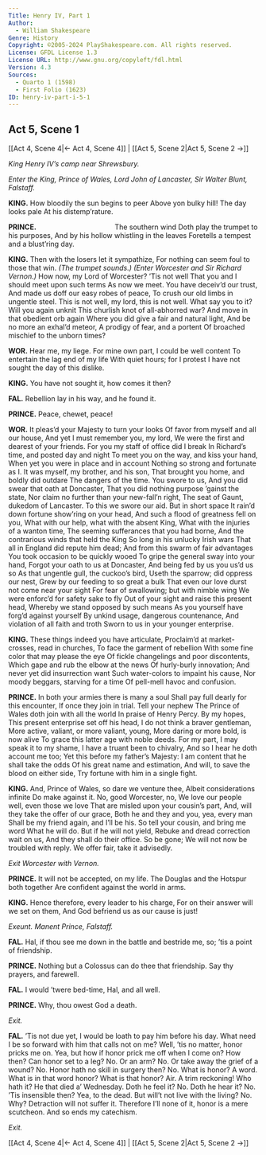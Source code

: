 ```yaml
---
Title: Henry IV, Part 1
Author: 
  - William Shakespeare
Genre: History
Copyright: ©2005-2024 PlayShakespeare.com. All rights reserved.
License: GFDL License 1.3
License URL: http://www.gnu.org/copyleft/fdl.html
Version: 4.3
Sources:
  - Quarto 1 (1598)
  - First Folio (1623)
ID: henry-iv-part-i-5-1
---
```


## Act 5, Scene 1
[[Act 4, Scene 4|← Act 4, Scene 4]] | [[Act 5, Scene 2|Act 5, Scene 2 →]]

*King Henry IV’s camp near Shrewsbury.*

*Enter the King, Prince of Wales, Lord John of Lancaster, Sir Walter Blunt, Falstaff.*

**KING.**
How bloodily the sun begins to peer
Above yon bulky hill! The day looks pale
At his distemp’rature.

**PRINCE.**
           The southern wind
Doth play the trumpet to his purposes,
And by his hollow whistling in the leaves
Foretells a tempest and a blust’ring day.

**KING.**
Then with the losers let it sympathize,
For nothing can seem foul to those that win.
*(The trumpet sounds.)*
*(Enter Worcester and Sir Richard Vernon.)*
How now, my Lord of Worcester? ’Tis not well
That you and I should meet upon such terms
As now we meet. You have deceiv’d our trust,
And made us doff our easy robes of peace,
To crush our old limbs in ungentle steel.
This is not well, my lord, this is not well.
What say you to it? Will you again unknit
This churlish knot of all-abhorred war?
And move in that obedient orb again
Where you did give a fair and natural light,
And be no more an exhal’d meteor,
A prodigy of fear, and a portent
Of broached mischief to the unborn times?

**WOR.**
Hear me, my liege.
For mine own part, I could be well content
To entertain the lag end of my life
With quiet hours; for I protest
I have not sought the day of this dislike.

**KING.**
You have not sought it, how comes it then?

**FAL.**
Rebellion lay in his way, and he found it.

**PRINCE.**
Peace, chewet, peace!

**WOR.**
It pleas’d your Majesty to turn your looks
Of favor from myself and all our house,
And yet I must remember you, my lord,
We were the first and dearest of your friends.
For you my staff of office did I break
In Richard’s time, and posted day and night
To meet you on the way, and kiss your hand,
When yet you were in place and in account
Nothing so strong and fortunate as I.
It was myself, my brother, and his son,
That brought you home, and boldly did outdare
The dangers of the time. You swore to us,
And you did swear that oath at Doncaster,
That you did nothing purpose ’gainst the state,
Nor claim no further than your new-fall’n right,
The seat of Gaunt, dukedom of Lancaster.
To this we swore our aid. But in short space
It rain’d down fortune show’ring on your head,
And such a flood of greatness fell on you,
What with our help, what with the absent King,
What with the injuries of a wanton time,
The seeming sufferances that you had borne,
And the contrarious winds that held the King
So long in his unlucky Irish wars
That all in England did repute him dead;
And from this swarm of fair advantages
You took occasion to be quickly wooed
To gripe the general sway into your hand,
Forgot your oath to us at Doncaster,
And being fed by us you us’d us so
As that ungentle gull, the cuckoo’s bird,
Useth the sparrow; did oppress our nest,
Grew by our feeding to so great a bulk
That even our love durst not come near your sight
For fear of swallowing; but with nimble wing
We were enforc’d for safety sake to fly
Out of your sight and raise this present head,
Whereby we stand opposed by such means
As you yourself have forg’d against yourself
By unkind usage, dangerous countenance,
And violation of all faith and troth
Sworn to us in your younger enterprise.

**KING.**
These things indeed you have articulate,
Proclaim’d at market-crosses, read in churches,
To face the garment of rebellion
With some fine color that may please the eye
Of fickle changelings and poor discontents,
Which gape and rub the elbow at the news
Of hurly-burly innovation;
And never yet did insurrection want
Such water-colors to impaint his cause,
Nor moody beggars, starving for a time
Of pell-mell havoc and confusion.

**PRINCE.**
In both your armies there is many a soul
Shall pay full dearly for this encounter,
If once they join in trial. Tell your nephew
The Prince of Wales doth join with all the world
In praise of Henry Percy. By my hopes,
This present enterprise set off his head,
I do not think a braver gentleman,
More active, valiant, or more valiant, young,
More daring or more bold, is now alive
To grace this latter age with noble deeds.
For my part, I may speak it to my shame,
I have a truant been to chivalry,
And so I hear he doth account me too;
Yet this before my father’s Majesty:
I am content that he shall take the odds
Of his great name and estimation,
And will, to save the blood on either side,
Try fortune with him in a single fight.

**KING.**
And, Prince of Wales, so dare we venture thee,
Albeit considerations infinite
Do make against it. No, good Worcester, no,
We love our people well, even those we love
That are misled upon your cousin’s part,
And, will they take the offer of our grace,
Both he and they and you, yea, every man
Shall be my friend again, and I’ll be his.
So tell your cousin, and bring me word
What he will do. But if he will not yield,
Rebuke and dread correction wait on us,
And they shall do their office. So be gone;
We will not now be troubled with reply.
We offer fair, take it advisedly.

*Exit Worcester with Vernon.*

**PRINCE.**
It will not be accepted, on my life.
The Douglas and the Hotspur both together
Are confident against the world in arms.

**KING.**
Hence therefore, every leader to his charge,
For on their answer will we set on them,
And God befriend us as our cause is just!

*Exeunt. Manent Prince, Falstaff.*

**FAL.**
Hal, if thou see me down in the battle and bestride me, so; ’tis a point of friendship.

**PRINCE.**
Nothing but a Colossus can do thee that friendship. Say thy prayers, and farewell.

**FAL.**
I would ’twere bed-time, Hal, and all well.

**PRINCE.**
Why, thou owest God a death.

*Exit.*

**FAL.**
’Tis not due yet, I would be loath to pay him before his day. What need I be so forward with him that calls not on me? Well, ’tis no matter, honor pricks me on. Yea, but how if honor prick me off when I come on? How then? Can honor set to a leg? No. Or an arm? No. Or take away the grief of a wound? No. Honor hath no skill in surgery then? No. What is honor? A word. What is in that word honor? What is that honor? Air. A trim reckoning! Who hath it? He that died a’ Wednesday. Doth he feel it? No. Doth he hear it? No. ’Tis insensible then? Yea, to the dead. But will’t not live with the living? No. Why? Detraction will not suffer it. Therefore I’ll none of it, honor is a mere scutcheon. And so ends my catechism.

*Exit.*

[[Act 4, Scene 4|← Act 4, Scene 4]] | [[Act 5, Scene 2|Act 5, Scene 2 →]]
